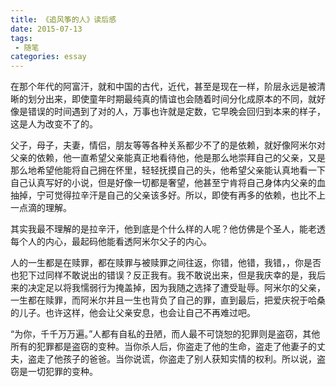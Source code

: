 ```yaml
---
title: 《追风筝的人》读后感
date: 2015-07-13
tags:
 - 随笔    
categories: essay
---
```


在那个年代的阿富汗，就和中国的古代，近代，甚至是现在一样，阶层永远是被清晰的划分出来，即使童年时期最纯真的情谊也会随着时间分化成原本的不同，就好像是错误的时间遇到了对的人，万事也许就是定数，它早晚会回归到本来的样子，这是人为改变不了的。

父子，母子，夫妻，情侣，朋友等等各种关系都少不了的是依赖，就好像阿米尔对父亲的依赖，他一直希望父亲能真正地看待他，他是那么地崇拜自己的父亲，又是那么地希望他能将自己拥在怀里，轻轻抚摸自己的头，他希望父亲能认真地看一下自己认真写好的小说，但是好像一切都是奢望，他甚至宁肯将自己身体内父亲的血抽掉，宁可觉得拉辛汗是自己的父亲该多好。所以，即使有再多的依赖，也比不上一点滴的理解。

其实我最不理解的是拉辛汗，他到底是个什么样的人呢？他仿佛是个圣人，能老透每个人的内心，最起码他能看透阿米尔父子的内心。

人的一生都是在赎罪，都在赎罪与被赎罪之间往返，你错，他错，我错，，你是否也犯下过同样不敢说出的错误？反正我有。我不敢说出来，但是我庆幸的是，我后来的决定足以将我懦弱行为掩盖掉，因为我随之选择了遭受耻辱。阿米尔的父亲，一生都在赎罪，而阿米尔并且一生也背负了自己的罪，直到最后，把爱庆祝于哈桑的儿子。也许这样，他会让父亲安息，也会让自己不再难过吧。

“为你，千千万万遍。”人都有自私的丑陋，而人最不可饶恕的犯罪则是盗窃，其他所有的犯罪都是盗窃的变种。当你杀人后，你盗走了他的生命，盗走了他妻子的丈夫，盗走了他孩子的爸爸。当你说谎，你盗走了别人获知实情的权利。所以说，盗窃是一切犯罪的变种。